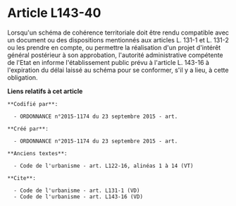 # Article L143-40

Lorsqu'un schéma de cohérence territoriale doit être rendu compatible avec un document ou des dispositions mentionnés aux
articles L. 131-1 et L. 131-2 ou les prendre en compte, ou permettre la réalisation d'un projet d'intérêt général postérieur
à son approbation, l'autorité administrative compétente de l'Etat en informe l'établissement public prévu à l'article L.
143-16 à l'expiration du délai laissé au schéma pour se conformer, s'il y a lieu, à cette obligation.

**Liens relatifs à cet article**

	**Codifié par**:

	  - ORDONNANCE n°2015-1174 du 23 septembre 2015 - art.

	**Créé par**:

	  - ORDONNANCE n°2015-1174 du 23 septembre 2015 - art.

	**Anciens textes**:

	  - Code de l'urbanisme - art. L122-16, alinéas 1 à 14 (VT)

	**Cite**:

	  - Code de l'urbanisme - art. L131-1 (VD)
	  - Code de l'urbanisme - art. L143-16 (VD)
